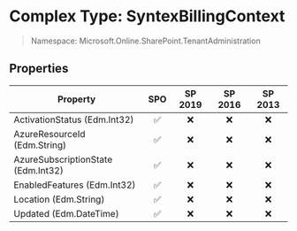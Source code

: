 # Complex Type: SyntexBillingContext

> Namespace: Microsoft.Online.SharePoint.TenantAdministration

## Properties

Property | SPO | SP 2019 | SP 2016 | SP 2013
----------|:---:|:-------:|:-------:|:-------:
ActivationStatus (Edm.Int32) | ✅ | ❌ | ❌ | ❌
AzureResourceId (Edm.String) | ✅ | ❌ | ❌ | ❌
AzureSubscriptionState (Edm.Int32) | ✅ | ❌ | ❌ | ❌
EnabledFeatures (Edm.Int32) | ✅ | ❌ | ❌ | ❌
Location (Edm.String) | ✅ | ❌ | ❌ | ❌
Updated (Edm.DateTime) | ✅ | ❌ | ❌ | ❌